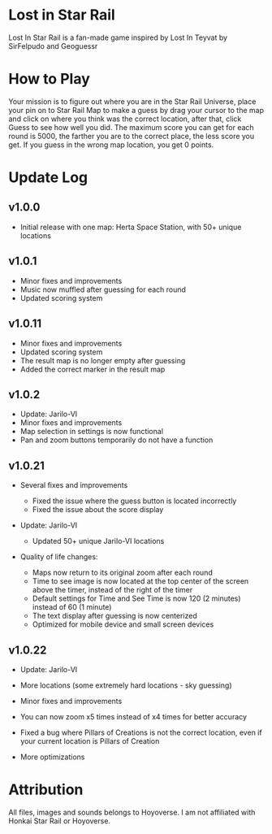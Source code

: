 # Lost in Star Rail
Lost In Star Rail is a fan-made game inspired by Lost In Teyvat by SirFelpudo and Geoguessr

# How to Play
Your mission is to figure out where you are in the Star Rail Universe, place your pin on to Star Rail Map to make a guess by drag your cursor to the map and click on where you think was the correct location, after that, click Guess to see how well you did.
The maximum score you can get for each round is 5000, the farther you are to the correct place, the less score you get. 
If you guess in the wrong map location, you get 0 points.

# Update Log
## v1.0.0
- Initial release with one map: Herta Space Station, with 50+ unique locations

## v1.0.1
- Minor fixes and improvements
 - Music now muffled after guessing for each round
 - Updated scoring system

## v1.0.11
- Minor fixes and improvements
- Updated scoring system
 - The result map is no longer empty after guessing
 - Added the correct marker in the result map

## v1.0.2
- Update: Jarilo-VI
- Minor fixes and improvements
 - Map selection in settings is now functional
 - Pan and zoom buttons temporarily do not have a function

## v1.0.21
- Several fixes and ỉmprovements
  - Fixed the issue where the guess button is located incorrectly
  - Fixed the issue about the score display

- Update: Jarilo-VI
  - Updated 50+ unique Jarilo-VI locations

- Quality of life changes:
  - Maps now return to its original zoom after each round
  - Time to see image is now located at the top center of the screen above the timer, instead of the right of the timer
  - Default settings for Time and See Time is now 120 (2 minutes) instead of 60 (1 minute)
  - The text display after guessing is now centerized
  - Optimized for mobile device and small screen devices

## v1.0.22
- Update: Jarilo-VI
 - More locations (some extremely hard locations - sky guessing)

- Minor fixes and improvements
 - You can now zoom x5 times instead of x4 times for better accuracy
 - Fixed a bug where Pillars of Creations is not the correct location, even if your current location is Pillars of Creation
 - More optimizations

# Attribution
All files, images and sounds belongs to Hoyoverse. I am not affiliated with Honkai Star Rail or Hoyoverse.
